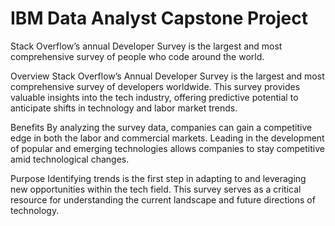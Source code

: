 # IBM Data Analyst Capstone Project
Stack Overflow’s annual Developer Survey is the largest and most comprehensive survey of people who code around the world.

Overview
Stack Overflow’s Annual Developer Survey is the largest and most comprehensive survey of developers worldwide. This survey provides valuable insights into the tech industry, offering predictive potential to anticipate shifts in technology and labor market trends.

Benefits
By analyzing the survey data, companies can gain a competitive edge in both the labor and commercial markets. Leading in the development of popular and emerging technologies allows companies to stay competitive amid technological changes.

Purpose
Identifying trends is the first step in adapting to and leveraging new opportunities within the tech field. This survey serves as a critical resource for understanding the current landscape and future directions of technology.






 
